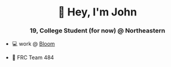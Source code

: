 <h1 align="center">👋 Hey, I'm John</h1>
<h3 align="center">19, College Student (for now) @ Northeastern</h3>

- 💻 work @ [Bloom](https://www.bloomapp.com/)

- 🤖 FRC Team 484
